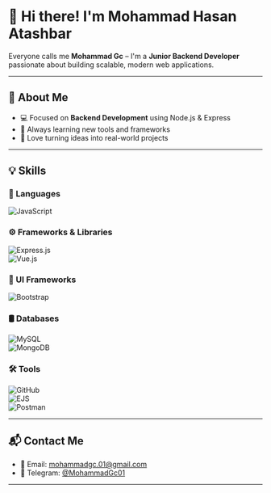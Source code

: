 # 👋 Hi there! I'm Mohammad Hasan Atashbar  
Everyone calls me **Mohammad Gc** – I'm a **Junior Backend Developer** passionate about building scalable, modern web applications.

---

## 🧠 About Me  
- 💻 Focused on **Backend Development** using Node.js & Express  
- 🌱 Always learning new tools and frameworks  
- 🚀 Love turning ideas into real-world projects  

---

## 💡 Skills

### 📝 Languages  
![JavaScript](https://img.shields.io/badge/JavaScript-%23323330.svg?style=for-the-badge&logo=javascript&logoColor=%23F7DF1E)

### ⚙️ Frameworks & Libraries  
![Express.js](https://img.shields.io/badge/Express.js-%23404d59.svg?style=for-the-badge&logo=express&logoColor=%2361DAFB)  
![Vue.js](https://img.shields.io/badge/Vue.js-%2335495e.svg?style=for-the-badge&logo=vuedotjs&logoColor=%234FC08D)

### 🎨 UI Frameworks  
![Bootstrap](https://img.shields.io/badge/Bootstrap-%238511FA.svg?style=for-the-badge&logo=bootstrap&logoColor=white)

### 🛢️ Databases  
![MySQL](https://img.shields.io/badge/MySQL-4479A1.svg?style=for-the-badge&logo=mysql&logoColor=white)  
![MongoDB](https://img.shields.io/badge/MongoDB-%234ea94b.svg?style=for-the-badge&logo=mongodb&logoColor=white)

### 🛠️ Tools  
![GitHub](https://img.shields.io/badge/GitHub-%23121011.svg?style=for-the-badge&logo=github&logoColor=white)  
![EJS](https://img.shields.io/badge/EJS-%23B4CA65.svg?style=for-the-badge&logo=ejs&logoColor=black)  
![Postman](https://img.shields.io/badge/Postman-FF6C37.svg?style=for-the-badge&logo=postman&logoColor=white)

---

## 📬 Contact Me  
- 📧 Email: <a mailto="mohammadgc.01@gmail.com">mohammadgc.01@gmail.com  </a>
- 💬 Telegram: [@MohammadGc01](https://t.me/MohammadGc01)  

---
